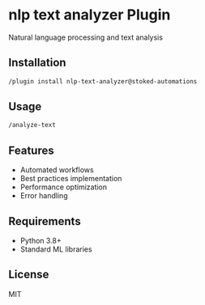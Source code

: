 # nlp text analyzer Plugin

Natural language processing and text analysis

## Installation

```bash
/plugin install nlp-text-analyzer@stoked-automations
```

## Usage

```bash
/analyze-text
```

## Features

- Automated workflows
- Best practices implementation
- Performance optimization
- Error handling

## Requirements

- Python 3.8+
- Standard ML libraries

## License

MIT
